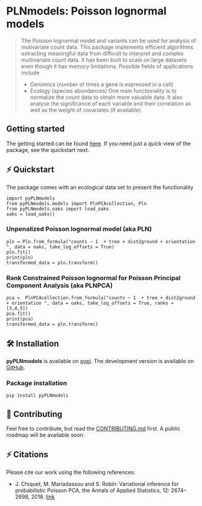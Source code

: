 
# PLNmodels: Poisson lognormal models

> The Poisson lognormal model and variants can be used for analysis of mutivariate count data.
> This package implements
> efficient algorithms extracting meaningful data from difficult to interpret
> and complex multivariate count data. It has been built to scale on large datasets even
> though it has memory limitations. Possible fields of applications include
> - Genomics (number of times a gene is expressed in a cell)
> - Ecology (species abundances)
> One main functionality is to normalize the count data to obtain more valuable
> data. It also analyse the significance of each variable and their correlation as well as the weight of
> covariates (if available).
<!-- accompanied with a set of -->
<!-- > functions for visualization and diagnostic. See [this deck of -->
<!-- > slides](https://pln-team.github.io/slideshow/) for a -->
<!-- > comprehensive introduction. -->

##  Getting started
The getting started can be found [here](Getting_started.ipynb). If you need just a quick view of the package, see the quickstart next.

## ⚡️ Quickstart

The package comes with an ecological data set to present the functionality
```
import pyPLNmodels
from pyPLNmodels.models import PlnPCAcollection, Pln
from pyPLNmodels.oaks import load_oaks
oaks = load_oaks()
```

### Unpenalized Poisson lognormal model (aka PLN)

```
pln = Pln.from_formula("counts ~ 1  + tree + dist2ground + orientation ", data = oaks, take_log_offsets = True)
pln.fit()
print(pln)
transformed_data = pln.transform()
```


### Rank Constrained Poisson lognormal for Poisson Principal Component Analysis (aka PLNPCA)

```
pca =  PlnPCAcollection.from_formula("counts ~ 1  + tree + dist2ground + orientation ", data = oaks, take_log_offsets = True, ranks = [3,4,5])
pca.fit()
print(pca)
transformed_data = pln.transform()
```


## 🛠 Installation

**pyPLNmodels** is available on
[pypi](https://pypi.org/project/pyPLNmodels/). The development
version is available on [GitHub](https://github.com/PLN-team/pyPLNmodels).

### Package installation

```
pip install pyPLNmodels
```

## 👐 Contributing

Feel free to contribute, but read the [CONTRIBUTING.md](https://forgemia.inra.fr/bbatardiere/pyplnmodels/-/blob/main/CONTRIBUTING.md) first. A public roadmap will be available soon.


## ⚡️ Citations

Please cite our work using the following references:
-   J. Chiquet, M. Mariadassou and S. Robin: Variational inference for
    probabilistic Poisson PCA, the Annals of Applied Statistics, 12:
        2674–2698, 2018. [link](http://dx.doi.org/10.1214/18%2DAOAS1177)
